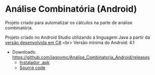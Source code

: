 # Análise Combinatória (Android)

Projeto criado para automatizar os cálculos na parte de análise combinatória.

Projeto criado no Android Studio utilizando a linguagem Java a partir da [versão desenvolvida em C#](https://github.com/iagovmc/Analise_Combinatoria "https://github.com/iagovmc/Analise_Combinatoria").<br>
Versão mínima do Android: 4.1

* Downloads: https://github.com/iagovmc/Analise_Combinatoria_Android/releases
   * [Instalador .apk](https://github.com/iagovmc/Analise_Combinatoria_Android/releases/download/v1.0/analisecombinatoria.apk "https://github.com/iagovmc/Analise_Combinatoria_Android/releases/download/v1.0/analisecombinatoria.apk")
   * [Source code](https://github.com/iagovmc/Analise_Combinatoria_Android/archive/v1.0.zip "https://github.com/iagovmc/Analise_Combinatoria_Android/archive/v1.0.zip")
